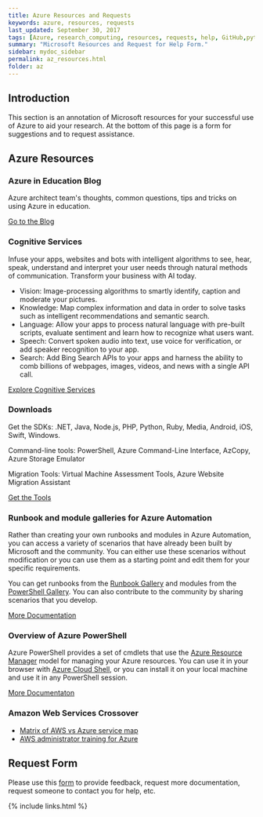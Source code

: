 ```yaml
---
title: Azure Resources and Requests 
keywords: azure, resources, requests
last_updated: September 30, 2017
tags: [Azure, research_computing, resources, requests, help, GitHub,python, ruby,iOS, android]
summary: "Microsoft Resources and Request for Help Form." 
sidebar: mydoc_sidebar
permalink: az_resources.html
folder: az
---
```


## Introduction
This section is an annotation of Microsoft resources for your successful use of Azure to aid your research.  At the bottom of this page is a form for suggestions and to request assistance.

## Azure Resources
### Azure in Education Blog
Azure architect team's thoughts, common questions, tips and tricks on using Azure in education.  

[Go to the Blog](https://blogs.msdn.microsoft.com/azureedu/)

### Cognitive Services
Infuse your apps, websites and bots with intelligent algorithms to see, hear, speak, understand and interpret your user needs through natural methods of communication. Transform your business with AI today.

- Vision: Image-processing algorithms to smartly identify, caption and moderate your pictures.
- Knowledge: Map complex information and data in order to solve tasks such as intelligent recommendations and semantic search.
- Language: Allow your apps to process natural language with pre-built scripts, evaluate sentiment and learn how to recognize what users want.
- Speech: Convert spoken audio into text, use voice for verification, or add speaker recognition to your app.
- Search: Add Bing Search APIs to your apps and harness the ability to comb billions of webpages, images, videos, and news with a single API call.

[Explore Cognitive Services](https://azure.microsoft.com/en-us/services/cognitive-services/)

### Downloads
Get the SDKs: .NET, Java, Node.js, PHP, Python, Ruby, Media, Android, iOS, Swift, Windows.

Command-line tools: PowerShell, Azure Command-Line Interface, AzCopy, Azure Storage Emulator

Migration Tools:  Virtual Machine Assessment Tools, Azure Website Migration Assistant

[Get the Tools](https://azure.microsoft.com/en-us/downloads/)

### Runbook and module galleries for Azure Automation
Rather than creating your own runbooks and modules in Azure Automation, you can access a variety of scenarios that have already been built by Microsoft and the community. You can either use these scenarios without modification or you can use them as a starting point and edit them for your specific requirements.

You can get runbooks from the [Runbook Gallery](https://docs.microsoft.com/en-us/azure/automation/automation-runbook-gallery#runbooks-in-runbook-gallery) and modules from the [PowerShell Gallery](https://docs.microsoft.com/en-us/azure/automation/automation-runbook-gallery#modules-in-powerShell-gallery). You can also contribute to the community by sharing scenarios that you develop.

[More Documentation](https://docs.microsoft.com/en-us/azure/automation/automation-runbook-gallery)

### Overview of Azure PowerShell
Azure PowerShell provides a set of cmdlets that use the [Azure Resource Manager](https://docs.microsoft.com/en-us/azure/azure-resource-manager/resource-group-overview) model for managing your Azure resources. You can use it in your browser with [Azure Cloud Shell](https://docs.microsoft.com/en-us/azure/cloud-shell/overview), or you can install it on your local machine and use it in any PowerShell session.

[More Documentaton](https://docs.microsoft.com/en-us/powershell/azure/overview?view=azurermps-4.4.0&viewFallbackFrom=azurermps-4.3.1)

### Amazon Web Services Crossover
- [Matrix of AWS vs Azure service map](http://docs.microsoft.com/en-us/azure/architecture/aws-professional/services)
- [AWS administrator training for Azure](https://openedx.microsoft.com/courses/course-v1:Microsoft+AZURE213x+2017_T3/about)

## Request Form
Please use this [form](https://forms.office.com/Pages/ResponsePage.aspx?id=v4j5cvGGr0GRqy180BHbRxLOqWUi_fJItLLsEfSA7I9UQzk5TVNQMThJRUJQMk00Wk1BWE9CMENCMC4u) to provide feedback, request more documentation, request someone to contact you for help, etc.


{% include links.html %}
